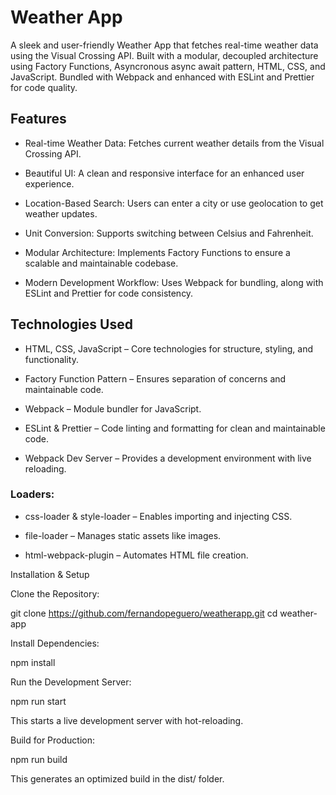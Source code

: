 # Weather App

A sleek and user-friendly Weather App that fetches real-time weather data using the Visual Crossing API. Built with a modular, decoupled architecture using Factory Functions, Asyncronous async await pattern, HTML, CSS, and JavaScript. Bundled with Webpack and enhanced with ESLint and Prettier for code quality.

## Features

-   Real-time Weather Data: Fetches current weather details from the Visual Crossing API.

-   Beautiful UI: A clean and responsive interface for an enhanced user experience.

-   Location-Based Search: Users can enter a city or use geolocation to get weather updates.

-   Unit Conversion: Supports switching between Celsius and Fahrenheit.

-   Modular Architecture: Implements Factory Functions to ensure a scalable and maintainable codebase.

-   Modern Development Workflow: Uses Webpack for bundling, along with ESLint and Prettier for code consistency.

## Technologies Used

-   HTML, CSS, JavaScript – Core technologies for structure, styling, and functionality.

-   Factory Function Pattern – Ensures separation of concerns and maintainable code.

-   Webpack – Module bundler for JavaScript.

-   ESLint & Prettier – Code linting and formatting for clean and maintainable code.

-   Webpack Dev Server – Provides a development environment with live reloading.

### Loaders:

-   css-loader & style-loader – Enables importing and injecting CSS.

-   file-loader – Manages static assets like images.

-   html-webpack-plugin – Automates HTML file creation.

Installation & Setup

Clone the Repository:

git clone https://github.com/fernandopeguero/weatherapp.git
cd weather-app

Install Dependencies:

npm install

Run the Development Server:

npm run start

This starts a live development server with hot-reloading.

Build for Production:

npm run build

This generates an optimized build in the dist/ folder.
